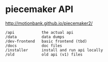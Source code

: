piecemaker API
==============

http://motionbank.github.io/piecemaker2/

```
/api            the actual api
/data           data dumps
/dev-frontend   basic frontend (tbd)
/docs           doc files
/installer      install and run api locally
/old            old api (v1) files
```
